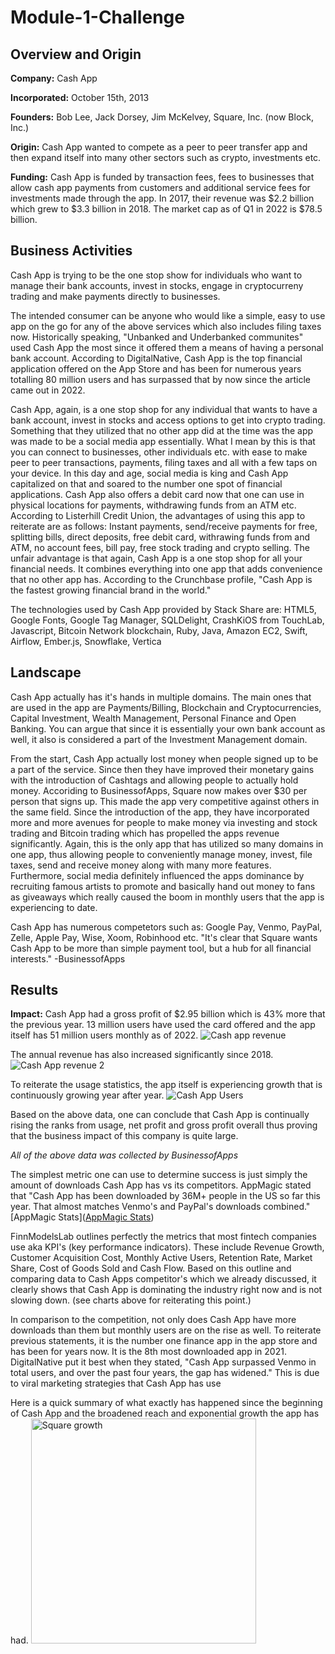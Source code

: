 # Module-1-Challenge
## Overview and Origin
**Company:** Cash App

**Incorporated:** October 15th, 2013

**Founders:** Bob Lee, Jack Dorsey, Jim McKelvey, Square, Inc. (now Block, Inc.)

**Origin:** Cash App wanted to compete as a peer to peer transfer app and then expand itself into many other sectors such as crypto, investments etc.

**Funding:** Cash App is funded by transaction fees, fees to businesses that allow cash app payments from customers and additional service fees for investments made through the app.
In 2017, their revenue was $2.2 billion which grew to $3.3 billion in 2018. The market cap as of Q1 in 2022 is $78.5 billion. 

## Business Activities
Cash App is trying to be the one stop show for individuals who want to manage their bank accounts, invest in stocks, engage in cryptocurreny trading and make payments directly to businesses. 

The intended consumer can be anyone who would like a simple, easy to use app on the go for any of the above services which also includes filing taxes now.
Historically speaking, "Unbanked and Underbanked communites" used Cash App the most since it offered them a means of having a personal bank account. 
According to DigitalNative, Cash App is the top financial application offered on the App Store and has been for numerous years totalling 80 million users and has surpassed that by now since the article came out in 2022.

Cash App, again, is a one stop shop for any individual that wants to have a bank account, invest in stocks and access options to get into crypto trading. Something that they utilized that no other app did at the time was the app was made to be a social media app essentially. What I mean by this is that you can connect to businesses, other individuals etc. with ease to make peer to peer transactions, payments, filing taxes and all with a few taps on your device. In this day and age, social media is king and Cash App capitalized on that and soared to the number one spot of financial applications. Cash App also offers a debit card now that one can use in physical locations for payments, withdrawing funds from an ATM etc. 
According to Listerhill Credit Union, the advantages of using this app to reiterate are as follows: Instant payments, send/receive payments for free, splitting bills, direct deposits, free debit card, withrawing funds from and ATM, no account fees, bill pay, free stock trading and crypto selling.
The unfair advantage is that again, Cash App is a one stop shop for all your financial needs. It combines everything into one app that adds convenience that no other app has. According to the Crunchbase profile, "Cash App is the fastest growing financial brand in the world."

The technologies used by Cash App provided by Stack Share are: HTML5, Google Fonts, Google Tag Manager, SQLDelight, CrashKiOS from TouchLab, Javascript, Bitcoin Network blockchain, Ruby, Java, Amazon EC2, Swift, Airflow, Ember.js, Snowflake, Vertica

## Landscape

Cash App actually has it's hands in multiple domains. The main ones that are used in the app are Payments/Billing, Blockchain and Cryptocurrencies, Capital Investment, Wealth Management, Personal Finance and Open Banking. You can argue that since it is essentially your own bank account as well, it also is considered a part of the Investment Management domain. 

From the start, Cash App actually lost money when people signed up to be a part of the service. Since then they have improved their monetary gains with the introduction of Cashtags and allowing people to actually hold money. Accoriding to BusinessofApps, Square now makes over $30 per person that signs up. This made the app very competitive against others in the same field. Since the introduction of the app, they have incorporated more and more avenues for people to make money via investing and stock trading and Bitcoin trading which has propelled the apps revenue significantly. Again, this is the only app that has utilized so many domains in one app, thus allowing people to conveniently manage money, invest, file taxes, send and receive money along with many more features. Furthermore, social media definitely influenced the apps dominance by recruiting famous artists to promote and basically hand out money to fans as giveaways which really caused the boom in monthly users that the app is experiencing to date.

Cash App has numerous competetors such as: Google Pay, Venmo, PayPal, Zelle, Apple Pay, Wise, Xoom, Robinhood etc.
"It's clear that Square wants Cash App to be more than simple payment tool, but a hub for all financial interests." -BusinessofApps

## Results
**Impact:**
Cash App had a gross profit of $2.95 billion which is 43% more that the previous year. 13 million users have used the card offered and the app itself has 51 million users monthly as of 2022.
![Cash app revenue](https://github.com/nkp1027/Module-1-Challenge/assets/133065472/869dc3ac-bb8d-491f-ae1a-b32d60861827)

The annual revenue has also increased significantly since 2018.
![Cash App revenue 2](https://github.com/nkp1027/Module-1-Challenge/assets/133065472/89ea5f21-32ea-4348-9cdb-cf2cf13a592b)

To reiterate the usage statistics, the app itself is experiencing growth that is continuously growing year after year.
![Cash App Users](https://github.com/nkp1027/Module-1-Challenge/assets/133065472/3b76eb5d-0590-4c86-8dc9-5597a2124b51)

Based on the above data, one can conclude that Cash App is continually rising the ranks from usage, net profit and gross profit overall thus proving that the business impact of this company is quite large.

*All of the above data was collected by BusinessofApps*

The simplest metric one can use to determine success is just simply the amount of downloads Cash App has vs its competitors. AppMagic stated that "Cash App has been downloaded by 36M+ people in the US so far this year. That almost matches Venmo's and PayPal's downloads combined." [AppMagic Stats]([AppMagic Stats](https://appmagic.rocks/dashboards/637c82a880ae5?promoCode=63e0fc7fb0909))

FinnModelsLab outlines perfectly the metrics that most fintech companies use aka KPI's (key performance indicators). These include Revenue Growth, Customer Acquisition Cost, Monthly Active Users, Retention Rate, Market Share, Cost of Goods Sold and Cash Flow. Based on this outline and comparing data to Cash Apps competitor's which we already discussed, it clearly shows that Cash App is dominating the industry right now and is not slowing down. (see charts above for reiterating this point.)

In comparison to the competition, not only does Cash App have more downloads than them but monthly users are on the rise as well. 
To reiterate previous statements, it is the number one finance app in the app store and has been for years now. It is the 8th most downloaded app in 2021. DigitalNative put it best when they stated, "Cash App surpassed Venmo in total users, and over the past four years, the gap has widened." This is due to viral marketing strategies that Cash App has use

Here is a quick summary of what exactly has happened since the beginning of Cash App and the broadened reach and exponential growth the app has had.
<img width="360" alt="Square growth" src="https://github.com/nkp1027/Module-1-Challenge/assets/133065472/7b814c9c-2f33-4d0b-a066-e31d4d1225b4">
